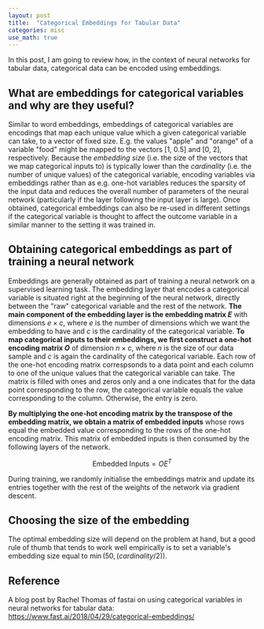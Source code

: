 ```yaml
---
layout: post
title:  "Categorical Embeddings for Tabular Data"
categories: misc
use_math: true
---
```



In this post, I am going to review how, in the context of neural networks for tabular data, categorical data can be encoded using embeddings. 

## What are embeddings for categorical variables and why are they useful?
Similar to word embeddings, embeddings of categorical variables are encodings that map each unique value which a given categorical variable can take, to a vector of fixed size. E.g. the values "apple" and "orange" of a variable "food" might be mapped to the vectors [1, 0.5] and [0, 2], respectively. Because the _embedding size_ (i.e. the size of the vectors that we map categorical inputs to) is typically lower than the _cardinality_ (i.e. the number of unique values) of the categorical variable, encoding variables via embeddings rather than as e.g. one-hot variables reduces the sparsity of the input data and reduces the overall number of parameters of the neural network (particularly if the layer following the input layer is large). Once obtained, categorical embeddings can also be re-used in different settings if the categorical variable is thought to affect the outcome variable in a similar manner to the setting it was trained in.


## Obtaining categorical embeddings as part of training a neural network
Embeddings are generally obtained as part of training a neural network on a supervised learning task. The embedding layer that encodes a categorical variable is situated right at the beginning of the neural network, directly between the "raw" categorical variable and the rest of the network. __The main component of the embedding layer is the embedding matrix $E$__ with dimensions $e \times c$, where $e$ is the number of dimensions which we want the embedding to have and $c$ is the cardinality of the categorical variable. __To map categorical inputs to their embeddings, we first construct a one-hot encoding matrix $O$__ of dimension $n \times c$, where $n$ is the size of our data sample and $c$ is again the cardinality of the categorical variable. Each row of the one-hot encoding matrix correspsonds to a data point and each column to one of the unique values that the categorical variable can take. The matrix is filled with ones and zeros only and a one indicates that for the data point corresponding to the row, the categorical variable equals the value corresponding to the column. Otherwise, the entry is zero. 

__By multiplying the one-hot encoding matrix by the transpose of the embedding matrix, we obtain a matrix of embedded inputs__ whose rows equal the embedded value corresponding to the rows of the one-hot encoding matrix. This matrix of embedded inputs is then consumed by the following layers of the network.

$$ \text{Embedded Inputs} =  OE^T $$

During training, we randomly initialise the embeddings matrix and update its entries together with the rest of the weights of the network via gradient descent.

## Choosing the size of the embedding

The optimal embedding size will depend on the problem at hand, but a good rule of thumb that tends to work well empirically is to set a variable's embedding size equal to $\min(50, (cardinality/2))$.


## Reference
A blog post by Rachel Thomas of fastai on using categorical variables in neural networks for tabular data: https://www.fast.ai/2018/04/29/categorical-embeddings/ 